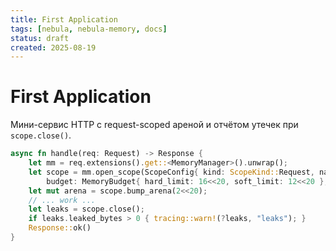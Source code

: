 ```yaml
---
title: First Application
tags: [nebula, nebula-memory, docs]
status: draft
created: 2025-08-19
---
```


# First Application

Мини-сервис HTTP с request-scoped ареной и отчётом утечек при `scope.close()`.

```rust
async fn handle(req: Request) -> Response {
    let mm = req.extensions().get::<MemoryManager>().unwrap();
    let scope = mm.open_scope(ScopeConfig{ kind: ScopeKind::Request, name: "http",
        budget: MemoryBudget{ hard_limit: 16<<20, soft_limit: 12<<20 }, leak_report: true });
    let mut arena = scope.bump_arena(2<<20);
    // ... work ...
    let leaks = scope.close();
    if leaks.leaked_bytes > 0 { tracing::warn!(?leaks, "leaks"); }
    Response::ok()
}
```
